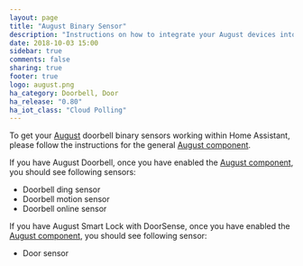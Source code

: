 ```yaml
---
layout: page
title: "August Binary Sensor"
description: "Instructions on how to integrate your August devices into Home Assistant."
date: 2018-10-03 15:00
sidebar: true
comments: false
sharing: true
footer: true
logo: august.png
ha_category: Doorbell, Door
ha_release: "0.80"
ha_iot_class: "Cloud Polling"
---
```


To get your [August](http://august.com) doorbell binary sensors working within Home Assistant, please follow the instructions for the general [August component](/components/august/).

If you have August Doorbell, once you have enabled the [August component](/components/august/), you should see following sensors:

* Doorbell ding sensor
* Doorbell motion sensor
* Doorbell online sensor

If you have August Smart Lock with DoorSense, once you have enabled the [August component](/components/august/), you should see following sensor:

* Door sensor

